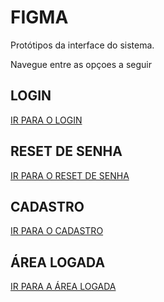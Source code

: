 # FIGMA

Protótipos da interface do sistema.

Navegue entre as opçoes a seguir

## LOGIN

[IR PARA O LOGIN](login.md)  

## RESET DE SENHA

[IR PARA O RESET DE SENHA](login.md)  

## CADASTRO

[IR PARA O CADASTRO](login.md)  

## ÁREA LOGADA

[IR PARA A ÁREA LOGADA](login.md)  
